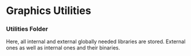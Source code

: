# Graphics Utilities
### Utilities Folder
Here, all internal and external globally needed libraries are stored. External ones as well as internal ones and their binaries.